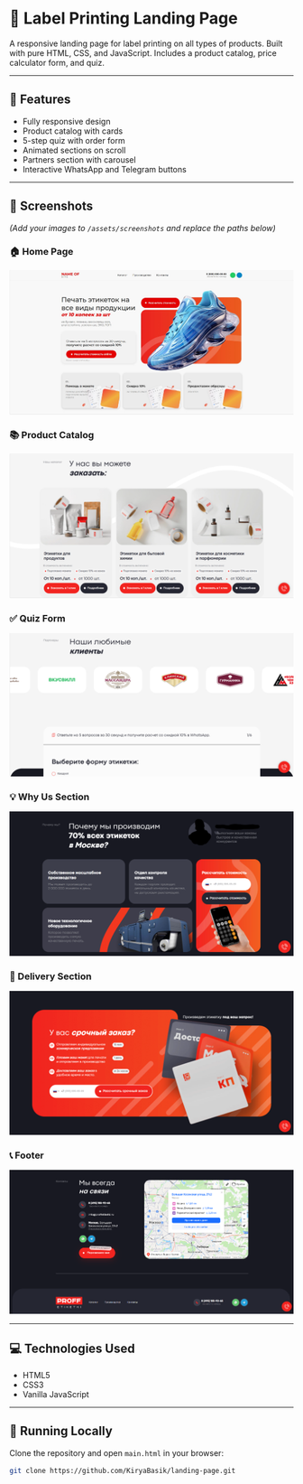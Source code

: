 # 🎨 Label Printing Landing Page

A responsive landing page for label printing on all types of products. Built with pure HTML, CSS, and JavaScript. Includes a product catalog, price calculator form, and quiz.

---

## 🌟 Features

- Fully responsive design
- Product catalog with cards
- 5-step quiz with order form
- Animated sections on scroll
- Partners section with carousel
- Interactive WhatsApp and Telegram buttons

---

## 📸 Screenshots

*(Add your images to `/assets/screenshots` and replace the paths below)*

### 🏠 Home Page
![Home](./assets/screenshots/home.png)

### 📚 Product Catalog
![Catalog](./assets/screenshots/catalog.png)

### ✅ Quiz Form
![Quiz](./assets/screenshots/quiz.png)

### 💡 Why Us Section
![Why Us](./assets/screenshots/WhyWe.png)

### 🚚 Delivery Section
![Delivery](./assets/screenshots/Deliever.png)

### 📞 Footer
![Footer](./assets/screenshots/footer.png)

---

## 💻 Technologies Used

- HTML5
- CSS3
- Vanilla JavaScript

---

## 🚀 Running Locally

Clone the repository and open `main.html` in your browser:

```bash
git clone https://github.com/KiryaBasik/landing-page.git
